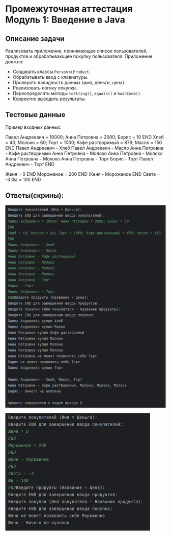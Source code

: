 # Промежуточная аттестация Модуль 1: Введение в Java

## Описание задачи

Реализовать приложение, принимающее список пользователей, продуктов и обрабатывающее покупку пользователя. Приложение должно:

- Создавать классы `Person` и `Product`.
- Обрабатывать ввод с клавиатуры.
- Проверять валидность данных (имя, деньги, цена).
- Реализовать логику покупки.
- Переопределять методы `toString()`, `equals()` и `hashCode()`.
- Корректно выводить результаты.

## Тестовые данные

Пример входных данных:

Павел Андреевич = 10000; Анна Петровна = 2000; Борис = 10
END
Хлеб = 40; Молоко = 60; Торт = 1000; Кофе растворимый = 879; Масло = 150
END
Павел Андреевич - Хлеб
Павел Андреевич - Масло
Анна Петровна - Кофе растворимый
Анна Петровна - Молоко
Анна Петровна - Молоко
Анна Петровна - Молоко
Анна Петровна - Торт
Борис - Торт
Павел Андреевич - Торт
END

Женя = 0
END
Мороженое = 200
END
Женя - Мороженое
END
Света = -3
Фа = 100
END

## Ответы(скрины):

![img_1.png](img_1.png)

![img.png](img.png)